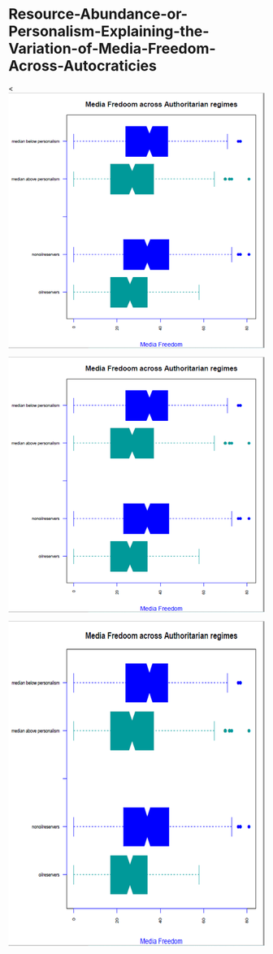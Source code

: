 # Resource-Abundance-or-Personalism-Explaining-the-Variation-of-Media-Freedom-Across-Autocraticies
<
![alt text](https://github.com/sefsahin/Resource-Abundance-or-Personalism-Explaining-the-Variation-of-Media-Freedom-Across-Autocraticies/blob/main/preliminary.png)



![plot](https://github.com/sefsahin/Resource-Abundance-or-Personalism-Explaining-the-Variation-of-Media-Freedom-Across-Autocraticies/blob/main/preliminary.png) 
>

<p align="center">
  <img width="800" height="640" src="https://github.com/sefsahin/Resource-Abundance-or-Personalism-Explaining-the-Variation-of-Media-Freedom-Across-Autocraticies/blob/main/preliminary.png">
</p>
